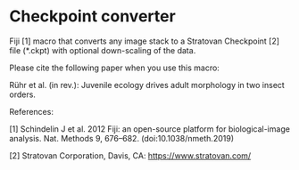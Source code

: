 # Checkpoint converter
Fiji [1] macro that converts any image stack to a Stratovan Checkpoint [2] file (*.ckpt) with optional down-scaling of the data.


Please cite the following paper when you use this macro:

Rühr et al. (in rev.): Juvenile ecology drives adult morphology in two insect orders.

References:

[1] Schindelin J et al. 2012 Fiji: an open-source platform for biological-image analysis. Nat. Methods 9, 676–682. (doi:10.1038/nmeth.2019)

[2] Stratovan Corporation, Davis, CA: https://www.stratovan.com/

